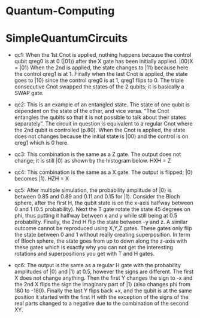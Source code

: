 # Quantum-Computing
# SimpleQuantumCircuits

- qc1:
    When the 1st Cnot is applied, nothing happens because the control qubit qreg0 is at 0 (|01⟩) after the X gate has been initially applied.
    |00⟩X = |01⟩
    When the 2nd is applied, the state changes to |11⟩ because here the control qreg1 is at 1.
    Finally when the last Cnot is applied, the state goes to |10⟩ since the control qreg0 is at 1, qreg1 flips to 0.
    The triple consecutive Cnot swapped the states of the 2 qubits; it is basically a SWAP gate.
  
- qc2:
    This is an example of an entangled state. The state of one qubit is dependent on the state of the other, and vice versa.
    ”The Cnot entangles the qubits so that it is not possible to talk about their states separately”. The circuit in question is equivalent to a regular Cnot where the 2nd qubit is controlled (p.80).
    When the Cnot is applied, the state does not changes because the initial state is |00⟩ and the control is on qreg1 which is 0 here.
  
- qc3:
    This combination is the same as a Z gate. The output does not change; it is still |0⟩ as shown by the histogram below. HXH = Z
  
- qc4:
    This combination is the same as a X gate. The output is flipped; |0⟩ becomes |1⟩. HZH = X
  
- qc5:
    After multiple simulation, the probability amplitude of |0⟩ is between 0.85 and 0.89 and 0.11 and 0.15 for |1⟩.
    Consider the Bloch sphere, after the first H, the qubit state is on the x-axis halfway between 0 and 1 (0.5 probability).
    Next the T gate rotate the state 45 degrees on phi, thus putting it halfway between x and y while still being at 0.5 probability.
    Finally, the 2nd H flip the state between -y and z. A similar outcome cannot be reproduced using X,Y,Z gates.
    These gates only flip the state between 0 and 1 without really creating superposition.
    In term of Bloch sphere, the state goes from up to down along the z-axis with these gates which is exactly why you can not get the interesting rotations and superpositions you get with T and H gates.
  
- qc6:
    The output is the same as a regular H gate with the probability amplitudes of |0⟩ and |1⟩ at 0.5, however the signs are different.
    The first X does not change anything. Then the first Y changes the sign to -x and the 2nd X flips the sign the imaginary part of |1⟩ (also changes phi from 180 to -180).
    Finally the last Y flips back +x, and the qubit is at the same position it started with the first H with the exception of the signs of the real parts changed to a negative due to the combination of the second XY.
